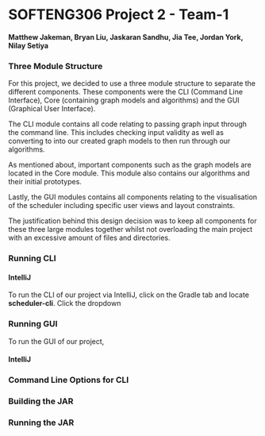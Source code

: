 # SOFTENG306 Project 2 - Team-1

#### Matthew Jakeman, Bryan Liu, Jaskaran Sandhu, Jia Tee, Jordan York, Nilay Setiya

### Three Module Structure
For this project, we decided to use a three module structure to separate the different components. These components
were the CLI (Command Line Interface), Core (containing graph models and algorithms)
and the GUI (Graphical User Interface).

The CLI module contains all code relating to passing graph input through the command line. This includes checking input
validity as well as converting to into our created graph models to then run through our algorithms.

As mentioned about, important components such as the graph models are located in the Core module. This module also
contains our algorithms and their initial prototypes.

Lastly, the GUI modules contains all components relating to the visualisation of the scheduler including specific
user views and layout constraints.

The justification behind this design decision was to keep all components for these three large modules
together whilst not overloading the main project with an excessive amount of files and directories.

### Running CLI

#### IntelliJ

To run the CLI of our project via IntelliJ, click on the Gradle tab and locate **scheduler-cli**. Click the dropdown


### Running GUI
To run the GUI of our project,

#### IntelliJ

### Command Line Options for CLI


### Building the JAR


### Running the JAR

